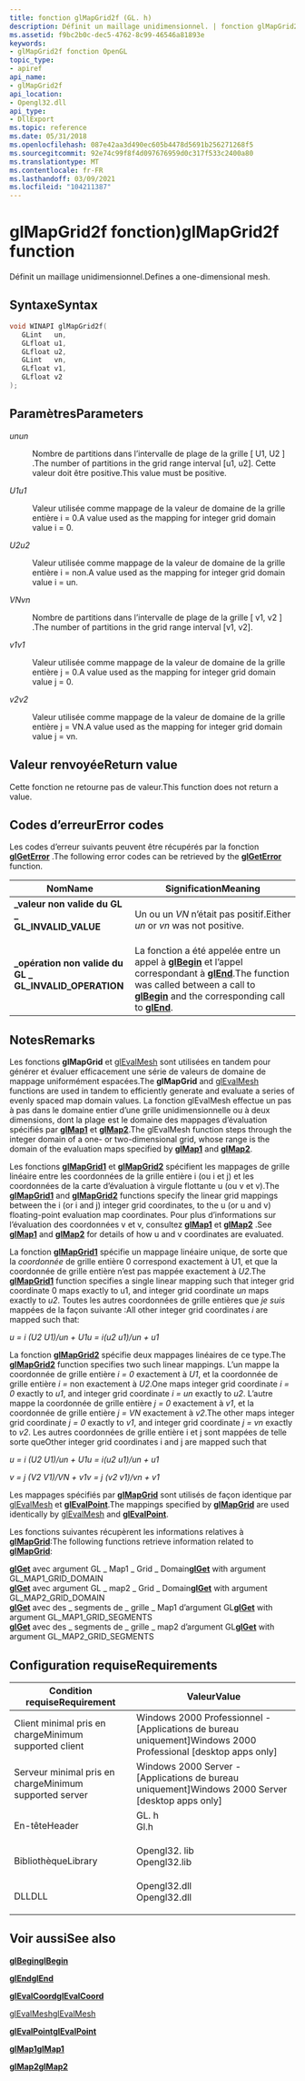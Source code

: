 ```yaml
---
title: fonction glMapGrid2f (GL. h)
description: Définit un maillage unidimensionnel. | fonction glMapGrid2f (GL. h)
ms.assetid: f9bc2b0c-dec5-4762-8c99-46546a81893e
keywords:
- glMapGrid2f fonction OpenGL
topic_type:
- apiref
api_name:
- glMapGrid2f
api_location:
- Opengl32.dll
api_type:
- DllExport
ms.topic: reference
ms.date: 05/31/2018
ms.openlocfilehash: 087e42aa3d490ec605b4478d5691b256271268f5
ms.sourcegitcommit: 92e74c99f8f4d097676959d0c317f533c2400a80
ms.translationtype: MT
ms.contentlocale: fr-FR
ms.lasthandoff: 03/09/2021
ms.locfileid: "104211387"
---
```

# <a name="glmapgrid2f-function"></a><span data-ttu-id="2ecba-105">glMapGrid2f fonction)</span><span class="sxs-lookup"><span data-stu-id="2ecba-105">glMapGrid2f function</span></span>

<span data-ttu-id="2ecba-106">Définit un maillage unidimensionnel.</span><span class="sxs-lookup"><span data-stu-id="2ecba-106">Defines a one-dimensional mesh.</span></span>

## <a name="syntax"></a><span data-ttu-id="2ecba-107">Syntaxe</span><span class="sxs-lookup"><span data-stu-id="2ecba-107">Syntax</span></span>


```C++
void WINAPI glMapGrid2f(
   GLint   un,
   GLfloat u1,
   GLfloat u2,
   GLint   vn,
   GLfloat v1,
   GLfloat v2
);
```



## <a name="parameters"></a><span data-ttu-id="2ecba-108">Paramètres</span><span class="sxs-lookup"><span data-stu-id="2ecba-108">Parameters</span></span>

<dl> <dt>

<span data-ttu-id="2ecba-109">*un*</span><span class="sxs-lookup"><span data-stu-id="2ecba-109">*un*</span></span> 
</dt> <dd>

<span data-ttu-id="2ecba-110">Nombre de partitions dans l’intervalle de plage de la grille \[ U1, U2 \] .</span><span class="sxs-lookup"><span data-stu-id="2ecba-110">The number of partitions in the grid range interval \[u1, u2\].</span></span> <span data-ttu-id="2ecba-111">Cette valeur doit être positive.</span><span class="sxs-lookup"><span data-stu-id="2ecba-111">This value must be positive.</span></span>

</dd> <dt>

<span data-ttu-id="2ecba-112">*U1*</span><span class="sxs-lookup"><span data-stu-id="2ecba-112">*u1*</span></span> 
</dt> <dd>

<span data-ttu-id="2ecba-113">Valeur utilisée comme mappage de la valeur de domaine de la grille entière i = 0.</span><span class="sxs-lookup"><span data-stu-id="2ecba-113">A value used as the mapping for integer grid domain value i = 0.</span></span>

</dd> <dt>

<span data-ttu-id="2ecba-114">*U2*</span><span class="sxs-lookup"><span data-stu-id="2ecba-114">*u2*</span></span> 
</dt> <dd>

<span data-ttu-id="2ecba-115">Valeur utilisée comme mappage de la valeur de domaine de la grille entière i = non.</span><span class="sxs-lookup"><span data-stu-id="2ecba-115">A value used as the mapping for integer grid domain value i = un.</span></span>

</dd> <dt>

<span data-ttu-id="2ecba-116">*VN*</span><span class="sxs-lookup"><span data-stu-id="2ecba-116">*vn*</span></span> 
</dt> <dd>

<span data-ttu-id="2ecba-117">Nombre de partitions dans l’intervalle de plage de la grille \[ v1, v2 \] .</span><span class="sxs-lookup"><span data-stu-id="2ecba-117">The number of partitions in the grid range interval \[v1, v2\].</span></span>

</dd> <dt>

<span data-ttu-id="2ecba-118">*v1*</span><span class="sxs-lookup"><span data-stu-id="2ecba-118">*v1*</span></span> 
</dt> <dd>

<span data-ttu-id="2ecba-119">Valeur utilisée comme mappage de la valeur de domaine de la grille entière j = 0.</span><span class="sxs-lookup"><span data-stu-id="2ecba-119">A value used as the mapping for integer grid domain value j = 0.</span></span>

</dd> <dt>

<span data-ttu-id="2ecba-120">*v2*</span><span class="sxs-lookup"><span data-stu-id="2ecba-120">*v2*</span></span> 
</dt> <dd>

<span data-ttu-id="2ecba-121">Valeur utilisée comme mappage de la valeur de domaine de la grille entière j = VN.</span><span class="sxs-lookup"><span data-stu-id="2ecba-121">A value used as the mapping for integer grid domain value j = vn.</span></span>

</dd> </dl>

## <a name="return-value"></a><span data-ttu-id="2ecba-122">Valeur renvoyée</span><span class="sxs-lookup"><span data-stu-id="2ecba-122">Return value</span></span>

<span data-ttu-id="2ecba-123">Cette fonction ne retourne pas de valeur.</span><span class="sxs-lookup"><span data-stu-id="2ecba-123">This function does not return a value.</span></span>

## <a name="error-codes"></a><span data-ttu-id="2ecba-124">Codes d’erreur</span><span class="sxs-lookup"><span data-stu-id="2ecba-124">Error codes</span></span>

<span data-ttu-id="2ecba-125">Les codes d’erreur suivants peuvent être récupérés par la fonction [**glGetError**](glgeterror.md) .</span><span class="sxs-lookup"><span data-stu-id="2ecba-125">The following error codes can be retrieved by the [**glGetError**](glgeterror.md) function.</span></span>



| <span data-ttu-id="2ecba-126">Nom</span><span class="sxs-lookup"><span data-stu-id="2ecba-126">Name</span></span>                                                                                                  | <span data-ttu-id="2ecba-127">Signification</span><span class="sxs-lookup"><span data-stu-id="2ecba-127">Meaning</span></span>                                                                                                                               |
|-------------------------------------------------------------------------------------------------------|---------------------------------------------------------------------------------------------------------------------------------------|
| <dl> <span data-ttu-id="2ecba-128"><dt>**\_valeur non valide du GL \_**</dt></span><span class="sxs-lookup"><span data-stu-id="2ecba-128"><dt>**GL\_INVALID\_VALUE**</dt></span></span> </dl>     | <span data-ttu-id="2ecba-129">Un  ou un *VN* n’était pas positif.</span><span class="sxs-lookup"><span data-stu-id="2ecba-129">Either *un* or *vn* was not positive.</span></span><br/>                                                                                      |
| <dl> <span data-ttu-id="2ecba-130"><dt>**\_opération non valide du GL \_**</dt></span><span class="sxs-lookup"><span data-stu-id="2ecba-130"><dt>**GL\_INVALID\_OPERATION**</dt></span></span> </dl> | <span data-ttu-id="2ecba-131">La fonction a été appelée entre un appel à [**glBegin**](glbegin.md) et l’appel correspondant à [**glEnd**](glend.md).</span><span class="sxs-lookup"><span data-stu-id="2ecba-131">The function was called between a call to [**glBegin**](glbegin.md) and the corresponding call to [**glEnd**](glend.md).</span></span><br/> |



## <a name="remarks"></a><span data-ttu-id="2ecba-132">Notes</span><span class="sxs-lookup"><span data-stu-id="2ecba-132">Remarks</span></span>

<span data-ttu-id="2ecba-133">Les fonctions **glMapGrid** et [glEvalMesh](glevalmesh-functions.md) sont utilisées en tandem pour générer et évaluer efficacement une série de valeurs de domaine de mappage uniformément espacées.</span><span class="sxs-lookup"><span data-stu-id="2ecba-133">The **glMapGrid** and [glEvalMesh](glevalmesh-functions.md) functions are used in tandem to efficiently generate and evaluate a series of evenly spaced map domain values.</span></span> <span data-ttu-id="2ecba-134">La fonction glEvalMesh effectue un pas à pas dans le domaine entier d’une grille unidimensionnelle ou à deux dimensions, dont la plage est le domaine des mappages d’évaluation spécifiés par [**glMap1**](glmap1.md) et [**glMap2**](glmap2.md).</span><span class="sxs-lookup"><span data-stu-id="2ecba-134">The glEvalMesh function steps through the integer domain of a one- or two-dimensional grid, whose range is the domain of the evaluation maps specified by [**glMap1**](glmap1.md) and [**glMap2**](glmap2.md).</span></span>

<span data-ttu-id="2ecba-135">Les fonctions [**glMapGrid1**](glmapgrid1d.md) et [**glMapGrid2**](glmapgrid2d.md) spécifient les mappages de grille linéaire entre les coordonnées de la grille entière i (ou i et j) et les coordonnées de la carte d’évaluation à virgule flottante u (ou v et v).</span><span class="sxs-lookup"><span data-stu-id="2ecba-135">The [**glMapGrid1**](glmapgrid1d.md) and [**glMapGrid2**](glmapgrid2d.md) functions specify the linear grid mappings between the i (or i and j) integer grid coordinates, to the u (or u and v) floating-point evaluation map coordinates.</span></span> <span data-ttu-id="2ecba-136">Pour plus d’informations sur l’évaluation des coordonnées v et v, consultez [**glMap1**](glmap1.md) et [**glMap2**](glmap2.md) .</span><span class="sxs-lookup"><span data-stu-id="2ecba-136">See [**glMap1**](glmap1.md) and [**glMap2**](glmap2.md) for details of how u and v coordinates are evaluated.</span></span>

<span data-ttu-id="2ecba-137">La fonction [**glMapGrid1**](glmapgrid1d.md) spécifie un mappage linéaire unique, de sorte que la *coordonnée* de grille entière 0 correspond exactement à U1, et que la coordonnée de grille entière n’est pas mappée exactement à *U2*.</span><span class="sxs-lookup"><span data-stu-id="2ecba-137">The [**glMapGrid1**](glmapgrid1d.md) function specifies a single linear mapping such that integer grid coordinate 0 maps exactly to u1, and integer grid coordinate *un* maps exactly to *u2*.</span></span> <span data-ttu-id="2ecba-138">Toutes les autres coordonnées de grille entières que *je suis* mappées de la façon suivante :</span><span class="sxs-lookup"><span data-stu-id="2ecba-138">All other integer grid coordinates *i* are mapped such that:</span></span>

<span data-ttu-id="2ecba-139">*u = i (U2 U1)/un + U1*</span><span class="sxs-lookup"><span data-stu-id="2ecba-139">*u = i(u2 u1)/un + u1*</span></span>

<span data-ttu-id="2ecba-140">La fonction [**glMapGrid2**](glmapgrid2d.md) spécifie deux mappages linéaires de ce type.</span><span class="sxs-lookup"><span data-stu-id="2ecba-140">The [**glMapGrid2**](glmapgrid2d.md) function specifies two such linear mappings.</span></span> <span data-ttu-id="2ecba-141">L’un mappe la coordonnée de grille entière *i = 0* exactement à *U1*, et la coordonnée de grille entière *i =* non exactement à *U2*.</span><span class="sxs-lookup"><span data-stu-id="2ecba-141">One maps integer grid coordinate *i = 0* exactly to *u1*, and integer grid coordinate *i = un* exactly to *u2*.</span></span> <span data-ttu-id="2ecba-142">L’autre mappe la coordonnée de grille entière *j = 0* exactement à *v1*, et la coordonnée de grille entière *j = VN* exactement à *v2*.</span><span class="sxs-lookup"><span data-stu-id="2ecba-142">The other maps integer grid coordinate *j = 0* exactly to *v1*, and integer grid coordinate *j = vn* exactly to *v2*.</span></span> <span data-ttu-id="2ecba-143">Les autres coordonnées de grille entière i et j sont mappées de telle sorte que</span><span class="sxs-lookup"><span data-stu-id="2ecba-143">Other integer grid coordinates i and j are mapped such that</span></span>

<span data-ttu-id="2ecba-144">*u = i (U2 U1)/un + U1*</span><span class="sxs-lookup"><span data-stu-id="2ecba-144">*u = i(u2 u1)/un + u1*</span></span>

<span data-ttu-id="2ecba-145">*v = j (V2 V1)/VN + v1*</span><span class="sxs-lookup"><span data-stu-id="2ecba-145">*v = j (v2 v1)/vn + v1*</span></span>

<span data-ttu-id="2ecba-146">Les mappages spécifiés par [**glMapGrid**](glmapgrid1d.md) sont utilisés de façon identique par [glEvalMesh](glevalmesh-functions.md) et [**glEvalPoint**](glevalpoint.md).</span><span class="sxs-lookup"><span data-stu-id="2ecba-146">The mappings specified by [**glMapGrid**](glmapgrid1d.md) are used identically by [glEvalMesh](glevalmesh-functions.md) and [**glEvalPoint**](glevalpoint.md).</span></span>

<span data-ttu-id="2ecba-147">Les fonctions suivantes récupèrent les informations relatives à [**glMapGrid**](glmapgrid1d.md):</span><span class="sxs-lookup"><span data-stu-id="2ecba-147">The following functions retrieve information related to [**glMapGrid**](glmapgrid1d.md):</span></span>

<dl>

<span data-ttu-id="2ecba-148">[**glGet**](glgetbooleanv--glgetdoublev--glgetfloatv--glgetintegerv.md) avec argument GL \_ Map1 \_ Grid \_ Domain</span><span class="sxs-lookup"><span data-stu-id="2ecba-148">[**glGet**](glgetbooleanv--glgetdoublev--glgetfloatv--glgetintegerv.md) with argument GL\_MAP1\_GRID\_DOMAIN</span></span>  
<span data-ttu-id="2ecba-149">[**glGet**](glgetbooleanv--glgetdoublev--glgetfloatv--glgetintegerv.md) avec argument GL \_ map2 \_ Grid \_ Domain</span><span class="sxs-lookup"><span data-stu-id="2ecba-149">[**glGet**](glgetbooleanv--glgetdoublev--glgetfloatv--glgetintegerv.md) with argument GL\_MAP2\_GRID\_DOMAIN</span></span>  
<span data-ttu-id="2ecba-150">[**glGet**](glgetbooleanv--glgetdoublev--glgetfloatv--glgetintegerv.md) avec des \_ segments de \_ grille \_ Map1 d’argument GL</span><span class="sxs-lookup"><span data-stu-id="2ecba-150">[**glGet**](glgetbooleanv--glgetdoublev--glgetfloatv--glgetintegerv.md) with argument GL\_MAP1\_GRID\_SEGMENTS</span></span>  
<span data-ttu-id="2ecba-151">[**glGet**](glgetbooleanv--glgetdoublev--glgetfloatv--glgetintegerv.md) avec des \_ segments de \_ grille \_ map2 d’argument GL</span><span class="sxs-lookup"><span data-stu-id="2ecba-151">[**glGet**](glgetbooleanv--glgetdoublev--glgetfloatv--glgetintegerv.md) with argument GL\_MAP2\_GRID\_SEGMENTS</span></span>  
</dl>

## <a name="requirements"></a><span data-ttu-id="2ecba-152">Configuration requise</span><span class="sxs-lookup"><span data-stu-id="2ecba-152">Requirements</span></span>



| <span data-ttu-id="2ecba-153">Condition requise</span><span class="sxs-lookup"><span data-stu-id="2ecba-153">Requirement</span></span> | <span data-ttu-id="2ecba-154">Valeur</span><span class="sxs-lookup"><span data-stu-id="2ecba-154">Value</span></span> |
|-------------------------------------|-----------------------------------------------------------------------------------------|
| <span data-ttu-id="2ecba-155">Client minimal pris en charge</span><span class="sxs-lookup"><span data-stu-id="2ecba-155">Minimum supported client</span></span><br/> | <span data-ttu-id="2ecba-156">Windows 2000 Professionnel - \[Applications de bureau uniquement\]</span><span class="sxs-lookup"><span data-stu-id="2ecba-156">Windows 2000 Professional \[desktop apps only\]</span></span><br/>                              |
| <span data-ttu-id="2ecba-157">Serveur minimal pris en charge</span><span class="sxs-lookup"><span data-stu-id="2ecba-157">Minimum supported server</span></span><br/> | <span data-ttu-id="2ecba-158">Windows 2000 Server - \[Applications de bureau uniquement\]</span><span class="sxs-lookup"><span data-stu-id="2ecba-158">Windows 2000 Server \[desktop apps only\]</span></span><br/>                                    |
| <span data-ttu-id="2ecba-159">En-tête</span><span class="sxs-lookup"><span data-stu-id="2ecba-159">Header</span></span><br/>                   | <dl> <span data-ttu-id="2ecba-160"><dt>GL. h</dt></span><span class="sxs-lookup"><span data-stu-id="2ecba-160"><dt>Gl.h</dt></span></span> </dl>         |
| <span data-ttu-id="2ecba-161">Bibliothèque</span><span class="sxs-lookup"><span data-stu-id="2ecba-161">Library</span></span><br/>                  | <dl> <span data-ttu-id="2ecba-162"><dt>Opengl32. lib</dt></span><span class="sxs-lookup"><span data-stu-id="2ecba-162"><dt>Opengl32.lib</dt></span></span> </dl> |
| <span data-ttu-id="2ecba-163">DLL</span><span class="sxs-lookup"><span data-stu-id="2ecba-163">DLL</span></span><br/>                      | <dl> <span data-ttu-id="2ecba-164"><dt>Opengl32.dll</dt></span><span class="sxs-lookup"><span data-stu-id="2ecba-164"><dt>Opengl32.dll</dt></span></span> </dl> |



## <a name="see-also"></a><span data-ttu-id="2ecba-165">Voir aussi</span><span class="sxs-lookup"><span data-stu-id="2ecba-165">See also</span></span>

<dl> <dt>

[<span data-ttu-id="2ecba-166">**glBegin**</span><span class="sxs-lookup"><span data-stu-id="2ecba-166">**glBegin**</span></span>](glbegin.md)
</dt> <dt>

[<span data-ttu-id="2ecba-167">**glEnd**</span><span class="sxs-lookup"><span data-stu-id="2ecba-167">**glEnd**</span></span>](glend.md)
</dt> <dt>

[<span data-ttu-id="2ecba-168">**glEvalCoord**</span><span class="sxs-lookup"><span data-stu-id="2ecba-168">**glEvalCoord**</span></span>](glevalcoord-functions.md)
</dt> <dt>

[<span data-ttu-id="2ecba-169">glEvalMesh</span><span class="sxs-lookup"><span data-stu-id="2ecba-169">glEvalMesh</span></span>](glevalmesh-functions.md)
</dt> <dt>

[<span data-ttu-id="2ecba-170">**glEvalPoint**</span><span class="sxs-lookup"><span data-stu-id="2ecba-170">**glEvalPoint**</span></span>](glevalpoint.md)
</dt> <dt>

[<span data-ttu-id="2ecba-171">**glMap1**</span><span class="sxs-lookup"><span data-stu-id="2ecba-171">**glMap1**</span></span>](glmap1.md)
</dt> <dt>

[<span data-ttu-id="2ecba-172">**glMap2**</span><span class="sxs-lookup"><span data-stu-id="2ecba-172">**glMap2**</span></span>](glmap2.md)
</dt> </dl>

 

 





